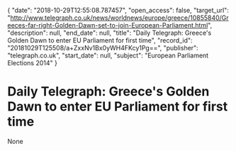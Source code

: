 {
  "date": "2018-10-29T12:55:08.787457", 
  "open_access": false, 
  "target_url": "http://www.telegraph.co.uk/news/worldnews/europe/greece/10855840/Greeces-far-right-Golden-Dawn-set-to-join-European-Parliament.html", 
  "description": null, 
  "end_date": null, 
  "title": "Daily Telegraph: Greece's Golden Dawn to enter EU Parliament for first time", 
  "record_id": "20181029T125508/a+ZxxNv1Bx0yWH4FKcy1Pg==", 
  "publisher": "telegraph.co.uk", 
  "start_date": null, 
  "subject": "European Parliament Elections 2014"
}

# Daily Telegraph: Greece's Golden Dawn to enter EU Parliament for first time

None